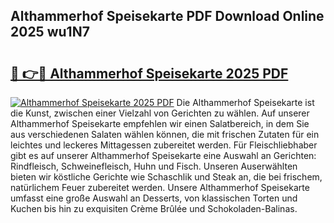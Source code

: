 ## Althammerhof Speisekarte PDF Download Online 2025 wu1N7

# <h2><a href="http://gca70n0.nevu.top/?p=Althammerhof+Speisekarte">🔗 👉🔴 Althammerhof Speisekarte 2025 PDF</a></h2>

[![Althammerhof Speisekarte 2025 PDF](https://i.imgur.com/dBaPXMq.png)](http://gca70n0.nevu.top/?p=Althammerhof+Speisekarte)
Die Althammerhof Speisekarte ist die Kunst, zwischen einer Vielzahl von Gerichten zu wählen. Auf unserer Althammerhof Speisekarte empfehlen wir einen Salatbereich, in dem Sie aus verschiedenen Salaten wählen können, die mit frischen Zutaten für ein leichtes und leckeres Mittagessen zubereitet werden. Für Fleischliebhaber gibt es auf unserer Althammerhof Speisekarte eine Auswahl an Gerichten: Rindfleisch, Schweinefleisch, Huhn und Fisch. Unseren Auserwählten bieten wir köstliche Gerichte wie Schaschlik und Steak an, die bei frischem, natürlichem Feuer zubereitet werden. Unsere Althammerhof Speisekarte umfasst eine große Auswahl an Desserts, von klassischen Torten und Kuchen bis hin zu exquisiten Crème Brûlée und Schokoladen-Balinas.
